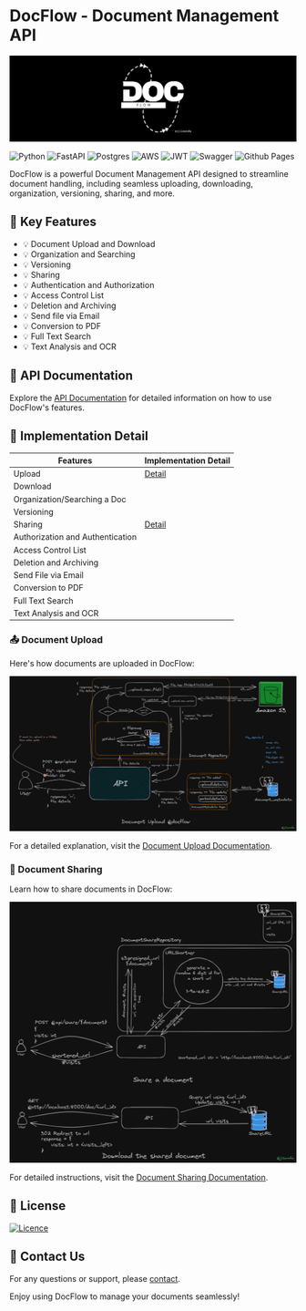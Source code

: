 # DocFlow - Document Management API

<div align="center">
    <img src="docs/github-banner.png"><br>
</div>

![Python](https://img.shields.io/badge/python-3670A0?style=for-the-badge&logo=python&logoColor=ffdd54)
![FastAPI](https://img.shields.io/badge/FastAPI-005571?style=for-the-badge&logo=fastapi)
![Postgres](https://img.shields.io/badge/postgres-%23316192.svg?style=for-the-badge&logo=postgresql&logoColor=white)
![AWS](https://img.shields.io/badge/AWS-%23FF9900.svg?style=for-the-badge&logo=amazon-aws&logoColor=white)
![JWT](https://img.shields.io/badge/JWT-black?style=for-the-badge&logo=JSON%20web%20tokens)
![Swagger](https://img.shields.io/badge/-Swagger-%23Clojure?style=for-the-badge&logo=swagger&logoColor=white)
![Github Pages](https://img.shields.io/badge/github%20pages-121013?style=for-the-badge&logo=github&logoColor=white)

DocFlow is a powerful Document Management API designed to streamline document handling, including seamless uploading, downloading, organization, versioning, sharing, and more.

## 🚀 Key Features

- 💡 Document Upload and Download
- 💡 Organization and Searching
- 💡 Versioning
- 💡 Sharing
- 💡 Authentication and Authorization
- 💡 Access Control List
- 💡 Deletion and Archiving
- 💡 Send file via Email
- 💡 Conversion to PDF
- 💡 Full Text Search
- 💡 Text Analysis and OCR

## 📖 API Documentation
Explore the [API Documentation](https://documenter.getpostman.com/view/20984268/2s9YRGxUcp) for detailed information on how to use DocFlow's features.

## 🧩 Implementation Detail


| Features                         | Implementation Detail                                           |
|----------------------------------|-----------------------------------------------------------------|
| Upload                           | [Detail](https://github.com/jiisanda/docflow#-document-upload)  |
| Download                         |                                                                 |
| Organization/Searching a Doc     |                                                                 |
| Versioning                       |                                                                 |
| Sharing                          | [Detail](https://github.com/jiisanda/docflow#-document-sharing) |
| Authorization and Authentication |                                                                 |
| Access Control List              |                                                                 |
| Deletion and Archiving           |                                                                 |
| Send File via Email              |                                                                 |
| Conversion to PDF                |                                                                 |
| Full Text Search                 |                                                                 |
| Text Analysis and OCR            |                                                                 |


### 📤 Document Upload

Here's how documents are uploaded in DocFlow:

![upload-document](docs/imgs/document/document_upload.png)

For a detailed explanation, visit the [Document Upload Documentation]().

### 📨 Document Sharing

Learn how to share documents in DocFlow:

![share-document](docs/imgs/sharing/document_sharing.png)

For detailed instructions, visit the [Document Sharing Documentation]().

## 📜 License

[![Licence](https://img.shields.io/github/license/Ileriayo/markdown-badges?style=for-the-badge)](./LICENSE)

## 📧 Contact Us

For any questions or support, please [contact](mailto:harshjaiswal2307@gmail.com).

Enjoy using DocFlow to manage your documents seamlessly!
